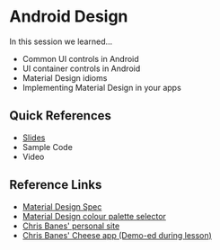 # Android Design

In this session we learned...
- Common UI controls in Android
- UI container controls in Android
- Material Design idioms
- Implementing Material Design in your apps

## Quick References
- [Slides](https://drive.google.com/file/d/0B6Zn5yAYYQw7QXF6NnNsU0VjWXc/view?usp=sharing)
- Sample Code
- Video

## Reference Links
- [Material Design Spec](https://www.google.com/design/spec/material-design/introduction.html)
- [Material Design colour palette selector](https://www.materialpalette.com)
- [Chris Banes' personal site](https://chris.banes.me)
- [Chris Banes' Cheese app (Demo-ed during lesson)](https://github.com/chrisbanes/cheesesquare)

